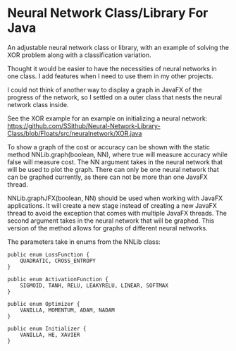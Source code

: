 # Neural Network Class/Library For Java

An adjustable neural network class or library, with an example of solving the XOR problem along with a classification variation.

Thought it would be easier to have the necessities of neural networks in one class. I add features when I need to use them in my other projects.

I could not think of another way to display a graph in JavaFX of the progress of the network, so I settled on a outer class that nests the neural network class inside.

See the XOR example for an example on initializing a neural network: https://github.com/SSithub/Neural-Network-Library-Class/blob/Floats/src/neuralnetwork/XOR.java

To show a graph of the cost or accuracy can be shown with the static method NNLib.graph(boolean, NN), where true will measure accuracy while false will measure cost. The NN argument takes in the neural network that will be used to plot the graph. There can only be one neural network that can be graphed currently, as there can not be more than one JavaFX thread.

NNLib.graphJFX(boolean, NN) should be used when working with JavaFX applications. It will create a new stage instead of creating a new JavaFX thread to avoid the exception that comes with multiple JavaFX threads. The second argument takes in the neural network that will be graphed. This version of the method allows for graphs of different neural networks.

The parameters take in enums from the NNLib class:

    public enum LossFunction {
        QUADRATIC, CROSS_ENTROPY
    }

    public enum ActivationFunction {
        SIGMOID, TANH, RELU, LEAKYRELU, LINEAR, SOFTMAX
    }

    public enum Optimizer {
        VANILLA, MOMENTUM, ADAM, NADAM
    }

    public enum Initializer {
        VANILLA, HE, XAVIER
    }
